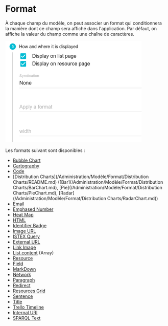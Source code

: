 # Format

À chaque champ du modèle, on peut associer un format qui conditionnera la manière dont ce champ sera affiché dans l'application. Par défaut, on affiche la valeur du champ comme une chaîne de caractères.

![L&apos;endroit où on applique un format](/assets/AdminModeleFormat.png)

Les formats suivant sont disponibles :

* [Bubble Chart](/Administration/Modèle/Format/BubbleChart.md)
* [Cartography](/Administration/Modèle/Format/Cartography.md)
* [Code](/Administration/Modèle/Format/Code.md)
* [Distribution Charts](/Administration/Modèle/Format/Distribution Charts/README.md) \([Bar](/Administration/Modèle/Format/Distribution Charts/BarChart.md), [Pie](/Administration/Modèle/Format/Distribution Charts/PieChart.md), [Radar](/Administration/Modèle/Format/Distribution Charts/RadarChart.md)\)
* [Email](/Administration/Modèle/Format/Email.md)
* [Emphased Number](/Administration/Modèle/Format/EmphasedNumber.md)
* [Heat Map](/Administration/Modèle/Format/HeatMap.md)
* [HTML](/Administration/Modèle/Format/Html.md)
* [Identifier Badge](/Administration/Modèle/Format/IdentifierBadge.md)
* [Image URL](/Administration/Modèle/Format/Image.md)
* [ISTEX Query](/Administration/Modèle/Format/Istex.md)
* [External URL](/Administration/Modèle/Format/Link.md)
* [Link Image](/Administration/Modèle/Format/LinkImage.md)
* [List content](/Administration/Modèle/Format/List.md) \(Array\)
* [Resource](/Administration/Modèle/Format/LodexResource.md)
* [Field](Administration/Modèle/Format/field.md)
* [MarkDown](/Administration/Modèle/Format/MarkDown.md)
* [Network](/Administration/Modèle/Format/Network.md)
* [Paragraph](/Administration/Modèle/Format/Paragraph.md)
* [Redirect](/Administration/Modèle/Format/Redirect.md)
* [Resources Grid](/Administration/Modèle/Format/ResourcesGrid.md)
* [Sentence](/Administration/Modèle/Format/Sentence.md)
* [Title](/Administration/Modèle/Format/Title.md)
* [Trello Timeline](/Administration/Modèle/Format/TrelloTimeLine.md)
* [Internal URI](/Administration/Modèle/Format/Uri.md)
* [SPARQL Text](/Administration/Modèle/Format/sparql/sparqltext.md) 



